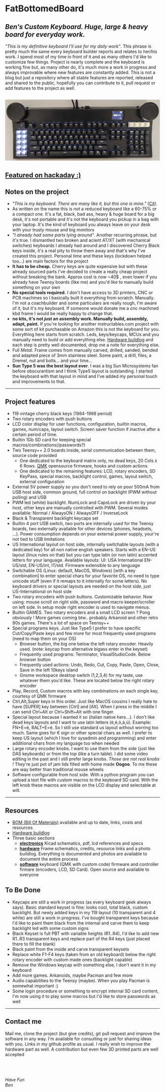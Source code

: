 # FatBottomedBoard
_Ben's Custom Keyboard. Huge, large &amp; heavy board for everyday work._  
---
_"This is my definitive keyboard I'll use for my daily work"_. This phrase is pretty much the same
every keyboard builder reports and relates to her/his work. I spend most of my time in front of it and
as many others I'd like to customize few things. Project is nearly complete and the keyboard is
working fine but, as many other do, it's much more a work in progress and always improvable where new
features are constantly added. This is not a blog but just a repository where all stable features are
reported, released and shared to the public, hopefully you can contribute to it, pull request or add
features to the project as well.

![Keyboard overview](logo.png)
---
[Featured on hackaday :)](https://hackaday.com/2020/10/09/fat-bottomed-keebs-you-make-the-clackin-world-go-round/)
---
## Notes on the project
- _"This is my keyboard. There are many like it, but this one is mine."_ 
   ([Cit](https://en.wikipedia.org/wiki/Rifleman%27s_Creed)).
- As written on the name this is _not_ a reduced keyboard like a 60-75% or a compact one. It's a fat,
black, bad ass, heavy & huge board for a big desk, it's not portable and it's not the keyboard you
pickup in a bag with your laptop. It's the kind of keyboard you always leave on your desk with your
trusty mouse and big monitors
- _"I already had some parts lying around"_. Another recurring phrase, but it's true. I dismantled two
broken and acient AT/XT (with mechanical switches) keyboards I already had around and I discovered 
Cherry Black keys inside, it's a real pity to throw them away and that's why I've created this project.
Personal time and these keys (lockdown helped too...) are main factors for the project
- **It has to be cheap.** Cherry keys are quite expensive but with these already sourced parts I've
decided to create a really cheap project without breaking the bank. Approx cost is now ~40$ , even
lower if you already have Teensy boards (like me) and you'd like to manually build something on your
own
- **No special tools required.** I don't have access to 3D printers, CNC or PCB machines so I basically
built it everything from scratch. Manually. I'm not a coachbuilder and some particulars are really
rough, I'm aware of it, but it's my keyboard. If someone would donate me a cnc machined kbd frame
I would be really happy to change that.
- **no kits, it's not _just_ an assembly work. Manually build, assembly, adapt, paint.**
If you're looking for another instructables.com project with some sort of kit purchasable on Amazon
this is not the keyboard for you. Everything here starts from scratch. Leds, keys/keycaps, MCUs and
you manually need to build or add everything else.
[Hardware buildlog](hardware/buildlog/README.md) and each step is
pretty well documented, drop me a note for everything else.
- Full _Metal_. Frame comes from manually carved, drilled, sanded, bended and adapted piece
of 3mm stainless steel. Some paint, a drill, files, a Dremel, nut and bolts... and your time...
- **Sun Type 5 was the best layout ever**. I was a big Sun Microsystems fan before obscurantism and
I think Type5 layout is outstanding. I started the keyboard with that layout in mind and I've added
my personal touch and improvements to that.
---

## Project features
- 119 vintage cherry black keys (1984-1988 period)
- Two rotary encoders with push buttons
- LCD color display for user functions, configuration, builtin macros, games, num/caps, layout switch.
  Screen saver function if inactive after a certain period of time.
- Builtin 1Gb SD card for keeping special macros/combinations(/passwords?)
- Two Teensy++ 2.0 boards inside, serial communication between them, source code provided
    * One dedicated to the keyboard matrix only, no dead keys, 20 Cols x 6 Rows.
      [QMK](https://qmk.fm/) opensource firmware, hooks and custom actions
    * One dedicated to the remaining features: LCD, rotary encoders, SD KeyPass, special macros,
      backlight control, games, layout switch, external configuration
- External 5V power supply so you don't need to rely on poor 500mA from USB host side, common ground,
  full control on backlight (PWM without polling) and USB
- PWM led (white) backlight. NumLock and CapsLock are driven by your host, other keys are manually
  controlled with PWM. Several modes available: Normal / AlwaysON / AlwaysOFF / InverseLock
- Black & Transparent backlight keycaps set
- Builtin 4 port USB switch, two ports are internally used for the Teensy boards, two externally
  available for other devices (phones, headsets, ...). Power consumption depends on your external
  power supply, your're not tied to USB limitations
- US International layout on host side, internally switchable layouts (with a dedicated key) for all
non native english speakers. Starts with a EN-US layout (linux rules on that) but you can type latin
(or non latin) accented letters for your language.
Available layouts: UI: USA International EN-US/std, EN-US/int, IT/std.
Firmware extensible to any language
- Switchable OS (Linux: default, MacOS, Windows) [with a key combination] to enter special chars for
your favorite OS, no need to type unicode stuff (even if it remaps to it internally for some letters).
No keyboard drivers or special layouts are needed on the host side, just US-International on host side
- Two rotary encoders with push buttons. Customizable behavior. Now using: mouse scroll on right side,
password and macro keeper/scroller on left side. In setup mode right encoder is used to navigate menus.
- Builtin GAMES. Two rotary encoders and a small LCD screen ? Pong obviously ! More games coming btw..
  probably Arkanoid and other retro 80s games. There's a lot of space on Teensy++
- Special programs keys. Just like Type5 I prefer to have specific Cut/Copy/Paste keys and few more
  for most frequently used programs (need to map them on your OS)
    - Browser button, the big one below the left rotary encoder. Heavily used. (note: keycap from
    alternative bigass enter in the keyset)
    - Frequently used programs: Terminator, VisualStudioCode. Below browser button
    - Frequently used actions: Undo, Redo, Cut, Copy, Paste, Open, Close, Save
      in the left 10keys island
    - Gnome workspace desktop switch (1,2,3,4) for my taste, use whatever them you'd like.
      These are located below the right rotary encoder
- Play, Record, Custom macros with key combinations on each single key, courtesy of QMK firmware
- Ctrl,Alt,Super keys in this order. Just like MacOS cousins I really hate to have [SUPER] key between
  [Ctrl] and [Alt]. When I press in the middle I can send Ctrl+Alt or Ctrl+Shift+Alt with one finger.
- Special layout because I wanted it so (italian native here...). I don't like dead keys layouts and
  I want to use latin letters (è,é,ò,à,ù). Example: FN+E=è, RALT+E=é. So I still use standard us
  layout without worring too much. Same goes for € sign or other special chars as well.
  I prefer to keep US layout (which I love for sysadmin and programming) and enter additional chars
  from my language too when needed
- Large rotary encoder knobs. I want to use them from the side (just like DAS keyboards) or from the
  top (like a turn table). I did some video editing in the past and I still prefer large knobs. 
  _Those are not real knobs !_ They're just pot of jam lids filled with home made **Oogoo**. To me
  these are way better than traditional mouse wheels
- Software configurable from host side. With a python program you can upload a text file with
  custom macros to the keyboard SD card. With the left knob these macros are visible on the LCD
  display and selectable at will.
---

## Resources
- [BOM (Bill Of Materials)](BOM.md) available and up to date, links, costs and resources
- [Hardware buildlog](hardware/buildlog/README.md)
- Three basic sections
    - **[electronics](electronics)** Kicad schematics, pdf, lcd references and specs
    - **[hardware](hardware)** Frame schematics, credits, resource links and a photo buildlog. Everything is
    documented and photos are available to document the entire process
    - **[software](software)** keyboard (QMK with custom code) firmware and controller firmare (encoders, LCD,
    SD Card). Open source and available to everyone

## To Be Done
- Keycaps are still a work in progress (as every keyboard geek always says). Basic standard keyset
  is fine: looks cool, total black, custom backlight. But newly added keys in my 119 layout (10
  transparent and 4 white) are still a work in progress. I've bought transparent keys because
  I'd like to paint them black from the internal and carve them to keep backlight led with some
  custom signs
- Black Keyset is full PBT with variable heights (R1..R4), I'd like to add new R1..R3 transparent
  keys and replace part of the R4 keys (just placed there to fill the blank)
- Black paint from the inside and carve transparent keysets
- Replace white F1-F4 keys (taken from an old keyboard) below the right rotary encoder with custom
  made ones (backlight capable)
- Remove the Windows keycap with something else, I don't want it in my keyboard
- Add more games. Arkanoids, maybe Pacman and few more
- Audio capabilities to the Teensy (maybe). When you play Pacman is somewhat important :)
- Some login procedure or something to encrypt internal SD card content, I'm now using it to play
  some macros but I'd like to store passwords as well
---

## Contact me
Mail me, clone the project (but give credits), git pull request and improve the software in any way.
I'm available for consulting or just for sharing ideas with you. Links in my github profile as usual.
I really wish to improve the hardware part as well. A contribution but even few 3D printed parts are
well accepted



<br/><br/><br/>
_Have Fun_  
_Ben_
